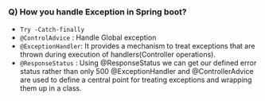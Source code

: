 
### Q) How you handle Exception in Spring boot?

- `Try -Catch-finally`
- `@ControlAdvice` : Handle Global exception
- `@ExceptionHandler`: It provides a mechanism to treat exceptions that are thrown during execution of handlers(Controller operations). 
- `@ResponseStatus` : Using @ResponseStatus we can get our defined error status rather than only 500
@ExceptionHandler and @ControllerAdvice are used to define a central point for treating exceptions and wrapping them up in a class. 

